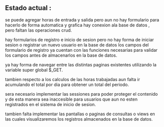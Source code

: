 ## Estado actual :

se puede agregar horas de entrada y salida
pero aun no hay formulario para hacerlo de forma automatica y grafica
hay conexion ala base de datos , pero faltan las operaciones crud.

hay formularios de registro e inicio de sesion pero no hay
forma de iniciar sesion o registrar un nuevo usuario en la base de datos
los campos del formulario de registro ya cuentan con las funciones
necesarias para validar los campos antes de almacenarlos en la base de datos.

ya hay forma de navegar entre las distintas paginas existentes
utilizando la variable super global $_GET.

tambien respecto a los calculos de las horas trabajadas
aun falta ir acumulando el total por dia para obtener un total del periodo.

sera necesario implementar las sessiones para poder proteger el contenido
y de esta manera sea inaccesible para usuarios que aun no esten
registrados en el sistema de inicio de sesion.

tambien falta implementar las pantallas o paginas de consultas o views
en las cuales visualizaremos los registros almacenados en la base de datos.